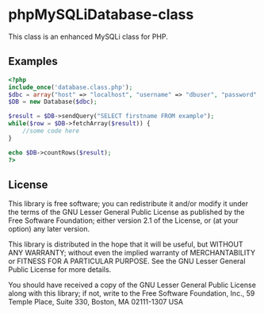phpMySQLiDatabase-class
=======================
This class is an enhanced MySQLi class for PHP.

Examples
--------
```php
<?php
include_once('database.class.php');
$dbc = array("host" => "localhost", "username" => "dbuser", "password" => "1234", "dbname" => "exampledb");
$DB = new Database($dbc);

$result = $DB->sendQuery("SELECT firstname FROM example");
while($row = $DB->fetchArray($result)) {
	//some code here
}

echo $DB->countRows($result);
?>
```

License
-------

This library is free software; you can redistribute it and/or
modify it under the terms of the GNU Lesser General Public License
as published by the Free Software Foundation; either version 2.1
of the License, or (at your option) any later version.

This library is distributed in the hope that it will be useful,
but WITHOUT ANY WARRANTY; without even the implied warranty of
MERCHANTABILITY or FITNESS FOR A PARTICULAR PURPOSE. See the GNU
Lesser General Public License for more details.

You should have received a copy of the GNU Lesser General Public
License along with this library; if not, write to the Free Software
Foundation, Inc., 59 Temple Place, Suite 330, Boston, MA 02111-1307 USA
